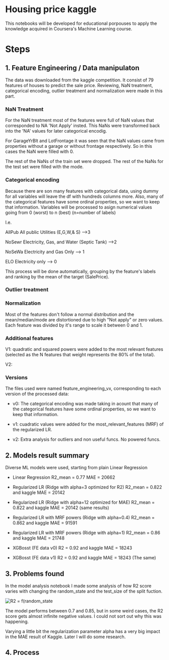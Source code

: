 # Housing price kaggle

This notebooks will be developed for educational porpouses to apply the knowledge acquired in Coursera's Machine Learning course.

# Steps

## 1. Feature Engineering / Data manipulaton

The data was downloaded from the kaggle competition.
It consist of 79 features of houses to predict the sale price.
Reviewing, NaN treatment, categorical encoding, outlier treatment and normalization were made in this part.

### NaN Treatment

For the NaN treatment most of the features were full of NaN values that corresponded to NA 'Not Apply' insted. This NaNs were transformed back into the 'NA' values for later categorical encodig.

For GarageYrBlt and LotFrontage it was seen that the NaN values came from properties without a garage or without frontage respectively. So in this cases the NaN were filled with 0.

The rest of the NaNs of the train set were dropped. The rest of the NaNs for the test set were filled with the mode.

### Categorical encoding

Because there are son many features with categorical data, using dummy for all variables will leave the df with hundreds columns more.
Also, many of the categorical features have some ordinal properties, so we want to keep that information. Variables will be processed to asign numerical values going from 0 (worst) to n (best) (n=number of labels)

I.e. 

AllPub	All public Utilities (E,G,W,& S)	-->3

NoSewr	Electricity, Gas, and Water (Septic Tank) -->2

NoSeWa	Electricity and Gas Only  --> 1

ELO	Electricity only	--> 0

This process will be done automatically, grouping by the feature's labels and ranking by the mean of the target (SalePrice).


### Outlier treatment

### Normalization

Most of the features don't follow a normal distribution and the mean/median/mode are distortioned due to high "Not apply" or zero values. Each feature was divided by it's range to scale it between 0 and 1.


### Additional features

V1: quadratic and squared powers were added to the most relevant features (selected as the N features that weight represents the 80% of the total).

V2:

### Versions

The files used were named feature_engineering_vx, corresponding to each version of the processed data:

- v0: The categorical encoding was made taking in acount that many of the categorical features have some ordinal properties, so we want to keep that information.

- v1: cuadratic values were added for the most_relevant_features (MRF) of the regularized LR.

- v2: Extra analysis for outliers and non useful funcs. No powered funcs.


## 2. Models result summary

Diverse ML models were used, starting from plain Linear Regression 

- Linear Regression R2_mean = 0.77   MAE = 20662

- Regularized LR (Ridge with alpha=3 optimized for R2) R2_mean = 0.822 and kaggle MAE = 20142
- Regularized LR (Ridge with alpha=12 optimized for MAE) R2_mean = 0.822 and kaggle  MAE = 20142 (same results)
- Regularized LR with MRF powers (Ridge with alpha=0.4) R2_mean = 0.862 and kaggle MAE = 91591
- Regularized LR with MRF powers (Ridge with alpha=1) R2_mean = 0.86 and kaggle MAE = 21748 

- XGBosst (FE data v0) R2 = 0.92 and kaggle MAE = 18243
- XGBosst (FE data v1) R2 = 0.92 and kaggle MAE = 18243 (The same)


## 3. Problems found

In the model analysis notebook I made some analysis of how R2 score varies with changing the random_state and the test_size of the split fuction.

![R2 = f(random_state]( https://github.com/giampa14/housing_price_kaggle/blob/master/feature_engineering/R2_f(random_state).png )


The model performs between 0.7 and 0.85, but in some weird cases, the R2 score gets almost infinite negative values. I could not sort out why this was happening.

Varying a little bit the regularization parameter alpha has a very big impact in the MAE result of Kaggle.
Later I will do some research.

## 4. Process

